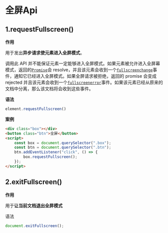 # 全屏Api

## 1.requestFullscreen()

**作用**

用于发出**异步请求使元素进入全屏模式**。

调用此 API 并不能保证元素一定能够进入全屏模式。如果元素被允许进入全屏幕模式，返回的[`Promise`](https://developer.mozilla.org/zh-CN/docs/Web/JavaScript/Reference/Global_Objects/Promise)会 resolve，并且该元素会收到一个[`fullscreenchange`](https://developer.mozilla.org/zh-CN/docs/Web/API/Document/fullscreenchange_event)事件，通知它已经进入全屏模式。如果全屏请求被拒绝，返回的 promise 会变成 rejected 并且该元素会收到一个[`fullscreenerror`](https://developer.mozilla.org/zh-CN/docs/Web/API/Document/fullscreenerror_event)事件。如果该元素已经从原来的文档中分离，那么该文档将会收到这些事件。

**语法**

```js
element.requestFullscreen()
```

**案例**

```html
<div class="box"></div>
<button class="btn">全屏</button>
<script>
    const box = document.querySelector(".box");
    const btn = document.querySelector(".btn");
    btn.addEventListener("click", () => {
        box.requestFullscreen();
    });
</script>
```



## 2.exitFullscreen()

**作用**

用于**让当前文档退出全屏模式**

语法

```js
document.exitFullscreen();
```

